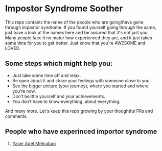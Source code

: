 # Impostor Syndrome Soother

This repo contains the name of the people who are going/have gone through impostor syndrome. If you found yourself going through the same, just have a look at the names here and be assured that it's not just you. Many people face it no mater how experienced they are, and it just takes some time for you to get better. Just know that you're AWESOME and LOVED.

## Some steps which might help you:
* Just take some time off and relax.
* Be open about it and share your feelings with someone close to you.
* See the bigger picture (your journey), where you started and where you're now.
* Don't belittle yourself and your achievements.
* You don’t have to know everything, about everything.

And many more. Let's keep this repo growing by your thoughtful PRs and comments.

## People who have experinced importor syndrome

1. [Yaser Adel Mehraban](https://twitter.com/yashints)
